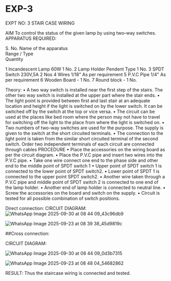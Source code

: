 # EXP-3
EXPT NO: 3				STAIR CASE WIRING                     

 
AIM
 To control the status of the given lamp by using two–way switches. 
APPARATUS REQUIRED:

S. No.
Name of the apparatus	
Range / Type	
Quantity

1	Incandescent Lamp	60W	1 No.
2	Lamp Holder	Pendent Type	1 No.
3	SPDT Switch	230V,5A	2 Nos
4	Wires	1/18”	As per requirement
5	P.V.C Pipe	1/4"	As per requirement
6	Wooden Board	-	1 No.
7	Round block	-	1 No.

Theory:
•	A two way switch is installed near the first step of the stairs. The other two way switch is installed at the upper part where the stair ends.
•	The light point is provided between first and last stair at an adequate location and height if the light is switched on by the lower switch. It can be switched off by the switch at the top or vice versa.
•	The circuit can be used at the places like bed room where the person may  not  have  to  travel for switching off the light to the place from where the light is switched on.
•	Two  numbers  of  two-way  switches  are  used  for  the  purpose.  The supply is given to the switch at the short circuited terminals.
•	The  connection  to  the  light  point  is  taken  from  the  similar  short circuited  terminal  of  the   second  switch.   Order  two  independent terminals of each circuit are connected through  cables 
PROCEDURE
•  Place the accessories on the wiring board as per the circuit diagram.
•  Place the P.V.C pipe and insert two wires into the P.V.C pipe.
•	Take one wire connect one end to the phase side and other end to the middle point of SPDT switch 1
•  Upper point of SPDT switch 1 is connected to the lower point of SPDT
switch2.
•  Lower point of SPDT 1 is connected to the upper point SPDT switch2.
•	Another wire taken through a P.V.C pipe and middle point of SPDT switch 2 is connected to one end of the lamp holder.
•  Another end of lamp holder is connected to neutral line.
•  Screw the accessories on the board and switch on the supply.
•  Circuit is tested for all possible combination of switch positions.









Direct connection: CIRCUIT DIAGRAM: 
![WhatsApp Image 2025-09-30 at 08 44 09_43c96db9](https://github.com/user-attachments/assets/dd579896-327d-40de-a1c9-7e3d70a86210)

![WhatsApp Image 2025-09-23 at 08 39 38_45d9819c](https://github.com/user-attachments/assets/6d17ae6b-999a-4274-bf20-c0e4bfec9c30)

	
##Cross connection: 

CIRCUIT DIAGRAM:

![WhatsApp Image 2025-09-30 at 08 44 09_0d3b7315](https://github.com/user-attachments/assets/747a4080-a7e6-48c2-8267-9027d05dd76b)

![WhatsApp Image 2025-09-23 at 08 48 04_54682862](https://github.com/user-attachments/assets/5f1927a8-322b-4ed0-8790-cf578fe0786b)



RESULT:
Thus the staircase wiring is connected and tested.
